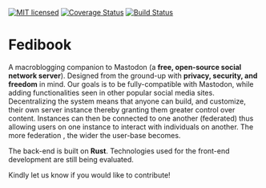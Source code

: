 [![MIT licensed](https://img.shields.io/badge/license-MIT-blue.svg)](./LICENSE)
[![Coverage Status](https://coveralls.io/repos/github/BanjoFox/fedibook/badge.svg?branch=master)](https://coveralls.io/github/BanjoFox/fedibook?branch=master)
[![Build Status](https://travis-ci.org/BanjoFox/fedibook.svg?branch=web-dev)](https://travis-ci.org/BanjoFox/fedibook)

# Fedibook
A macroblogging companion to Mastodon (a **free, open-source social network server**). Designed from the ground-up with **privacy, security, and freedom** in mind. Our goals is to be fully-compatible with Mastodon, while adding functionalities seen in other popular social media sites. Decentralizing the system means that anyone can build, and customize, their own server instance thereby granting them greater control over content. Instances can then be connected to one another (federated) thus allowing users on one instance to interact with individuals on another. The more federation , the wider the user-base becomes. 

The back-end is built on **Rust**. Technologies used for the front-end development are still being evaluated.


Kindly let us know if you would like to contribute!
